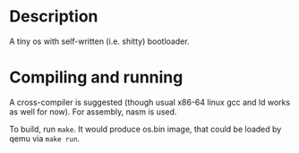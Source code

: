 # Description
A tiny os with self-written (i.e. shitty) bootloader.

# Compiling and running
A cross-compiler is suggested (though usual x86-64 linux gcc and ld works as well for now).
For assembly, nasm is used.

To build, run `make`. It would produce os.bin image, that could be loaded by qemu via `make run`.


